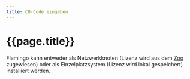 ```yaml
---
title: CD-Code eingeben
---
```


<!-- This page is not used at this time.  We will see if we need it in the future. -->

# {{page.title}}
Flamingo kann entweder als Netzwerkknoten (Lizenz wird aus dem [Zoo](http://www.rhino3d.com/zoo.htm) zugewiesen) oder als Einzelplatzsystem (Lizenz wird lokal gespeichert) installiert werden.